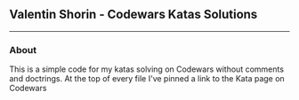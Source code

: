 ## Valentin Shorin - Codewars Katas Solutions
___
### About
This is a simple code for my katas solving on Codewars without comments and doctrings.
At the top of every file I've pinned a link to the Kata page on Codewars
